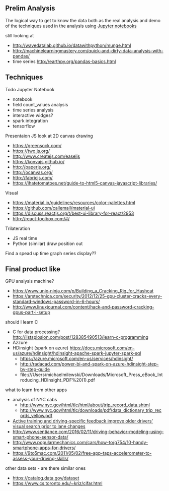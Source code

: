 ## Prelim Analysis

The logical way to get to know the data both as the real analysis and demo of
the techniques used in the analysis using [Jupyter
notebooks](http://jupyter.org/)

still looking at

* http://wavedatalab.github.io/datawithpython/munge.html
* http://machinelearningmastery.com/quick-and-dirty-data-analysis-with-pandas/
* time series http://earthpy.org/pandas-basics.html

## Techniques

Todo
Jupyter Notebook
* notebook
* field count_values analysis
* time series analysis
* interactive widges?
* spark integration
* tensorflow 

Presentaion JS
look at 2D canvas drawing
* https://greensock.com/
* https://two.js.org/
* http://www.createjs.com/easeljs
* https://konvajs.github.io/
* http://paperjs.org/
* http://ocanvas.org/
* http://fabricjs.com/
* https://ihatetomatoes.net/guide-to-html5-canvas-javascript-libraries/

Visual
* https://material.io/guidelines/resources/color-palettes.html
* https://github.com/callemall/material-ui
* https://discuss.reactjs.org/t/best-ui-library-for-react/2953
* http://react-toolbox.com/#/

Trilateration
* JS real time
* Python (similar) draw position out

Find a spead up time graph series display??

## Final product like

GPU analysis machine?
* https://www.unix-ninja.com/p/Building_a_Cracking_Rig_for_Hashcat<Paste>
* https://arstechnica.com/security/2012/12/25-gpu-cluster-cracks-every-standard-windows-password-in-6-hours/
* http://www.linuxjournal.com/content/hack-and-password-cracking-gpus-part-i-setup

should I learn C
* C for data processing? http://listsplosion.com/post/128385490513/learn-c-programming
* Azzure
* HDinsight (spark on azure) https://docs.microsoft.com/en-us/azure/hdinsight/hdinsight-apache-spark-jupyter-spark-sql
	* https://azure.microsoft.com/en-us/services/hdinsight/
	* http://radacad.com/power-bi-and-spark-on-azure-hdinsight-step-by-step-guide
	* file:///Users/michaelmilewski/Downloads/Microsoft_Press_eBook_Introducing_HDInsight_PDF%20(1).pdf

what to learn from other apps
* analysis of NYC cabs
	* http://www.nyc.gov/html/tlc/html/about/trip_record_data.shtml
	* http://www.nyc.gov/html/tlc/downloads/pdf/data_dictionary_trip_records_yellow.pdf
* [Active training and driving-specific feedback improve older drivers' visual
search prior to lane
changes](https://www.ncbi.nlm.nih.gov/pmc/articles/PMC3306757/)
* http://www.sentiance.com/2016/02/11/driving-behavior-modeling-using-smart-phone-sensor-data/
* http://www.popularmechanics.com/cars/how-to/g754/10-handy-smartphone-apps-for-drivers/
* https://9to5mac.com/2011/05/02/free-app-taps-accelerometer-to-assess-your-driving-skills/


other data sets - are there similar ones
* https://catalog.data.gov/dataset
* https://www.cs.toronto.edu/~kriz/cifar.html

